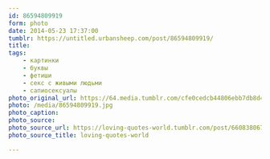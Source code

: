 ```yaml
---
id: 86594809919
form: photo
date: 2014-05-23 17:37:00
tumblr: https://untitled.urbansheep.com/post/86594809919/
title:
tags:
    - картинки
    - буквы
    - фетиши
    - секс с живыми людьми
    - сапиосексуалы
photo_original_url: https://64.media.tumblr.com/cfe0cedcb44806ebb7db8d4798dae994/tumblr_mvsft2eUrW1suonbbo1_500.jpg
photo: /media/86594809919.jpg
photo_caption: 
photo_source:
photo_source_url: https://loving-quotes-world.tumblr.com/post/66083806741
photo_source_title: loving-quotes-world

---
```


